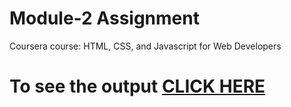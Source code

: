 # Module-2 Assignment

Coursera course: HTML, CSS, and Javascript for Web Developers

# To see the output [CLICK HERE](https://dhvaniish.github.io/coursera-test/Module2-Solution/index.html)
